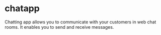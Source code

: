# chatapp
Chatting app allows you to communicate with your customers in web chat rooms. It enables you to send and receive messages.
